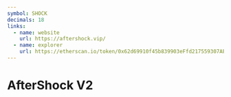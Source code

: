 ```yaml
---
symbol: SHOCK
decimals: 18
links:
  - name: website
    url: https://aftershock.vip/
  - name: explorer
    url: https://etherscan.io/token/0x62d69910f45b839903eFfd217559307AEc307076
---
```


# AfterShock V2
